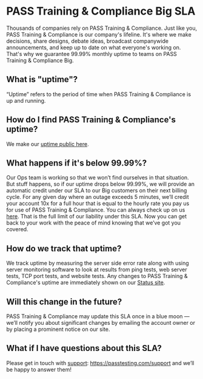 [support]: https://passtesting.com/support
[uptime]: https://passtesting.com/3/uptime
[status]: https://status.passtesting.com

# PASS Training & Compliance Big SLA
Thousands of companies rely on PASS Training & Compliance. Just like you, PASS Training & Compliance is our company's lifeline. It's where we make decisions, share designs, debate ideas, broadcast companywide announcements, and keep up to date on what everyone's working on. That's why we guarantee 99.99% monthly uptime to teams on PASS Training & Compliance Big.

## What is "uptime"?
“Uptime” refers to the period of time when PASS Training & Compliance is up and running.

## How do I find PASS Training & Compliance's uptime?
We make our [uptime public here][uptime].

## What happens if it's below 99.99%?
Our Ops team is working so that we won’t find ourselves in that situation. But stuff happens, so if our uptime drops below 99.99%, we will provide an automatic credit under our SLA to our Big customers on their next billing cycle. For any given day where an outage exceeds 5 minutes, we’ll credit your account 10x for a full hour that is equal to the hourly rate you pay us for use of PASS Training & Compliance. You can always check up on us [here][uptime]. That is the full limit of our liability under this SLA. Now you can get back to your work with the peace of mind knowing that we’ve got you covered.

## How do we track that uptime?
We track uptime by measuring the server side error rate along with using server monitoring software to look at results from ping tests, web server tests, TCP port tests, and website tests. Any changes to PASS Training & Compliance's uptime are immediately shown on our [Status site][status].

## Will this change in the future?
PASS Training & Compliance may update this SLA once in a blue moon — we’ll notify you about significant changes by emailing the account owner or by placing a prominent notice on our site.

## What if I have questions about this SLA?
Please get in touch with [support]: https://passtesting.com/support and we’ll be happy to answer them!
